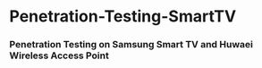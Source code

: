 # Penetration-Testing-SmartTV
### Penetration Testing on Samsung Smart TV and Huwaei Wireless Access Point
